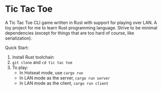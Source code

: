 # Tic Tac Toe

A Tic Tac Toe CLI game written in Rust with support for playing over LAN. A toy project for me to learn Rust programming language. Strive to be minimal dependencies (except for things that are too hard of course, like serialization).

Quick Start:

1. Install Rust toolchain
2. `git clone` and `cd tic tac toe`
3. To play:
   - In Hotseat mode, use `cargo run`
   - In LAN mode as the server, `cargo run server`
   - In LAN mode as the client, `cargo run client`
